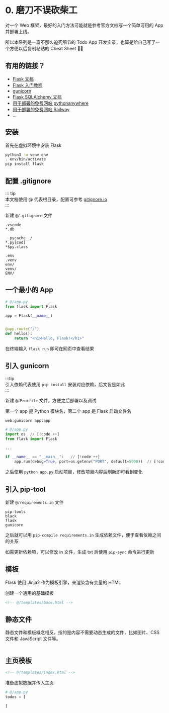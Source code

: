 # 0. 磨刀不误砍柴工

对一个 Web 框架，最好的入门方法可能就是参考官方文档写一个简单可用的 App 并部署上线。

所以本系列是一篇不那么追究细节的 Todo App 开发实录，也算是给自己写了一个方便以后复制粘贴的 Cheat Sheet 👨‍💻

## 有用的链接？

- [Flask 文档](https://flask.palletsprojects.com/en/2.2.x/)
- [Flask 入门教程](https://tutorial.helloflask.com/)
- [gunicorn](https://gunicorn.org/)
- [Flask SQLAlchemy 文档](https://flask-sqlalchemy.palletsprojects.com/en/3.0.x/)
- [用于部署的免费网站 pythonanywhere](https://pythonanywhere.com/)
- [用于部署的免费网站 Railway](https://railway.app/)
- ...


## 安装

首先在虚拟环境中安装 Flask

```sh
python3 -m venv env
. env/bin/activate
pip install flask
```

## 配置 .gitignore

::: tip  
本文档使用 @ 代表根目录，配置可参考 [gitignore.io](https://www.toptal.com/developers/gitignore)  
:::

新建 `@/.gitignore` 文件

```
.vscode
*.db

__pycache__/
*.py[cod]
*$py.class

.env
.venv
env/
venv/
ENV/
```



## 一个最小的 App

```python
# @/app.py
from flask import Flask

app = Flask(__name__)


@app.route("/")
def hello():
    return "<h1>Hello, Flask!</h1>"
```

在终端输入 `flask run` 即可在网页中查看结果



## 引入 gunicorn

:::tip  
引入依赖代表使用 `pip install` 安装对应依赖，后文皆是如此  
:::

新建 `@/Procfile` 文件，方便之后部署以及调试

第一个 app 是 Python 模块名，第二个 app 是 Flask 启动文件名

```
web:gunicorn app:app
```

```python
# @/app.py
import os  // [!code ++]
from flask import Flask

...

if __name__ == "__main__":   // [!code ++]
    app.run(debug=True, port=os.getenv("PORT", default=5000))  // [!code ++]
```

之后使用 `python app.py` 启动项目，修改项目内容后刷新即可看到变化



## 引入 pip-tool


新建 `@/requirements.in` 文件

```
pip-tools
black
flask
gunicorn
```

之后就可以用 `pip-compile requirements.in` 生成依赖文件，便于查看依赖之间的关系

如需更新依赖项，可以修改 in 文件，生成 txt 后使用 `pip-sync` 命令进行更新




## 模板

Flask 使用 Jinja2 作为模板引擎，来渲染含有变量的 HTML

创建一个通用的基础模板

```html
<!-- @/templates/base.html -->
```


## 静态文件

静态文件和模板概念相反，指的是内容不需要动态生成的文件，比如图片、CSS 文件和 JavaScript 文件等。

```css

```


## 主页模板


```html
<!-- @/templates/index.html -->
```


准备虚拟数据并传入主页

```python
# @/app.py
todos = [

]
```

